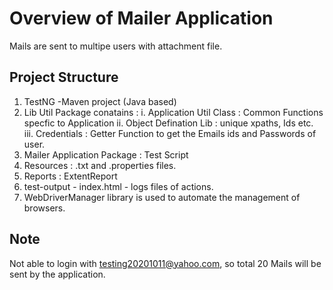 # Overview of Mailer Application
Mails are sent to multipe users with attachment file.
## Project Structure 
1. TestNG -Maven project (Java based)
2. Lib Util Package conatains :
    i. Application Util Class : Common Functions specfic to Application 
    ii. Object Defination Lib : unique xpaths, Ids etc.
    iii. Credentials : Getter Function to get the Emails ids and Passwords of user.
3. Mailer Application Package : Test Script 
4. Resources : .txt  and .properties files.
5. Reports : ExtentReport 
6. test-output - index.html - logs files of actions.
7. WebDriverManager library is used to automate the management of browsers.

## Note
Not able to login with testing20201011@yahoo.com, so total 20 Mails will be sent by the application.

